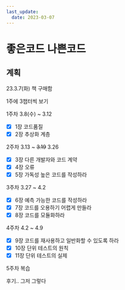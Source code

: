 ```yaml
---
last_update:
  date: 2023-03-07
---
```


# 좋은코드 나쁜코드

## 계획

23.3.7(화) 책 구매함

1주에 3챕터씩 보기

1주차 3.8(수) ~ 3.12

- [x] 1장 코드품질
- [x] 2장 추상화 계층

2주차 3.13 ~ ~~3.19~~ 3.26

- [x] 3장 다른 개발자와 코드 계약
- [x] 4장 오류
- [x] 5장 가독성 높은 코드를 작성하라

3주차 3.27 ~ 4.2

- [x] 6장 예측 가능한 코드를 작성하라
- [x] 7장 코드를 오용하기 어렵게 만들라
- [x] 8장 코드를 모듈화하라

4주차 4.2 ~ 4.9

- [x] 9장 코드를 재사용하고 일반화할 수 있도록 하라
- [x] 10장 단위 테스트의 원칙
- [x] 11장 단위 테스트의 실제

5주차 복습

후기.. 그저 그렇다